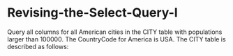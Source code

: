 # Revising-the-Select-Query-I
Query all columns for all American cities in the CITY table with populations larger than 100000. The CountryCode for America is USA.  The CITY table is described as follows:  

